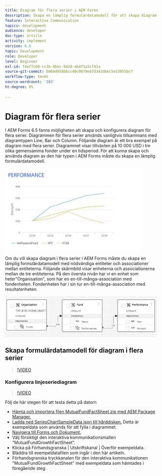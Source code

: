 ```yaml
---
title: Diagram för flera serier i AEM Forms
description: Skapa en lämplig formulärdatamodell för att skapa diagram i flera serier i utskrifts- och webbkanalsdokument.
feature: Interactive Communication
topics: development
audience: developer
doc-type: article
activity: implement
version: 6.5
topic: Development
role: Developer
level: Beginner
exl-id: f4af7cb9-cc3b-4bec-9428-ab4f1a3cf41a
source-git-commit: b069d958bbcc40c0079e87d342db6c5e53055bc7
workflow-type: tm+mt
source-wordcount: '283'
ht-degree: 0%

---
```


# Diagram för flera serier

I AEM Forms 6.5 fanns möjligheten att skapa och konfigurera diagram för flera serier. Diagrammen för flera serier används vanligtvis tillsammans med diagramtypen Line, Bar och Column. Följande diagram är ett bra exempel på diagram med flera serier. Diagrammet visar tillväxten på 10 000 USD i tre olika gemensamma fonder under en tidsperiod. För att kunna skapa och använda diagram av den här typen i AEM Forms måste du skapa en lämplig formulärdatamodell.

![Diagram över flera serier](assets/seriescharts.jfif)

Om du vill skapa diagram i flera serier i AEM Forms måste du skapa en lämplig formulärdatamodell med nödvändiga entiteter och associationer mellan entiteterna. Följande skärmbild visar enheterna och associationerna mellan de tre entiteterna. På den översta nivån har vi en enhet som heter&quot;Organisation&quot;, som har en en-till-många-association med fondenheten. Fondenheten har i sin tur en-till-många-association med resultatenheten.

![Formulärdatamodell](assets/formdatamodel.jfif)

## Skapa formulärdatamodell för diagram i flera serier

>[!VIDEO](https://video.tv.adobe.com/v/26352/quality=9)

### Konfigurera linjeseriediagram

>[!VIDEO](https://video.tv.adobe.com/v/26353?quality=9&learn=on)

Följ de här stegen för att testa detta på datorn

* [Hämta och importera filen MutualFundFactSheet.zip med AEM Package Manager.](assets/mutualfundfactsheet.zip)
* [Ladda ned SeriesChartSampleData.json till hårddisken.](assets/serieschartsampledata.json) Detta är exempeldata som används för att fylla i diagrammet.
* [Navigera till Forms och Dokument.](http://localhost:4502/aem/forms.html/content/dam/formsanddocuments)
* Välj försiktigt den interaktiva kommunikationsmallen &quot;MutualFundGrowthFactSheet&quot;.
* Klicka på Förhandsgranska | Utskriftskanal | Överför exempeldata.
* Bläddra till exempeldatafilen som ingår i den här artikeln.
* Förhandsgranska tryckkanalen för den interaktiva kommunikationen &quot;MutualFundGrowthFactSheet&quot; med exempeldata som hämtades i föregående steg.
